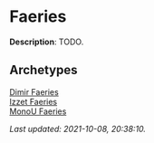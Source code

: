 # Faeries

**Description**: TODO.

## **Archetypes**

[Dimir Faeries](../archetypes/Dimir%20Faeries.html)  
[Izzet Faeries](../archetypes/Izzet%20Faeries.html)  
[MonoU Faeries](../archetypes/MonoU%20Faeries.html)  


*Last updated: 2021-10-08, 20:38:10.*

